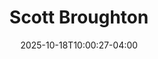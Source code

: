 ---
title: Scott Broughton
date: 2025-10-18T10:00:27-04:00
featured_image: Scott-Broughton.webp
featured_image_attr: 
featured_image_attr_link: 
featured_image_alt: 
featured_image_caption: 
Socials:
  Facebook: HypnoticScott
  Twitter: 
  Instagram: hypnoticscott
  LinkedIn: 
  IBDB: 
  IMDb: nm6384901
  Website: http://scottbroughtonofficial.com/
  Backstage: scott-broughton
  YouTube: "@scottbroughton7125"
---